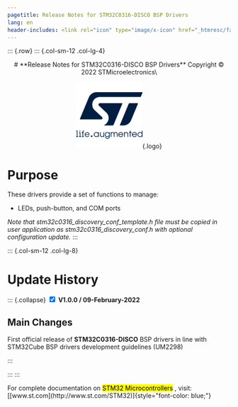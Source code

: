 ```yaml
---
pagetitle: Release Notes for STM32C0316-DISCO BSP Drivers
lang: en
header-includes: <link rel="icon" type="image/x-icon" href="_htmresc/favicon.png" />
---
```

::: {.row}
::: {.col-sm-12 .col-lg-4}

<center>
# **Release Notes for STM32C0316-DISCO BSP Drivers**
Copyright &copy; 2022 STMicroelectronics\
    
[![ST logo](_htmresc/st_logo.png)](https://www.st.com){.logo}
</center>

# Purpose

These drivers provide a set of functions to manage:

- LEDs, push-button, and COM ports

*Note that stm32c0316_discovery_conf_template.h file must be copied in user application as
stm32c0316_discovery_conf.h with optional configuration update.*
:::

::: {.col-sm-12 .col-lg-8}
# Update History

::: {.collapse}
<input type="checkbox" id="collapse-section1" checked aria-hidden="true">
<label for="collapse-section1" checked aria-hidden="true">__V1.0.0 / 09-February-2022__</label>
<div>

## Main Changes

First official release of __STM32C0316-DISCO__ BSP drivers in line with STM32Cube BSP drivers development guidelines (UM2298)


</div>
:::

:::
:::

<footer class="sticky">
For complete documentation on <mark>STM32 Microcontrollers</mark> ,
visit: [[www.st.com](http://www.st.com/STM32)]{style="font-color: blue;"}
</footer>
